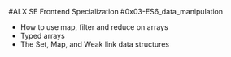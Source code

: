 #ALX SE Frontend Specialization #0x03-ES6_data_manipulation

- How to use map, filter and reduce on arrays
- Typed arrays
- The Set, Map, and Weak link data structures
